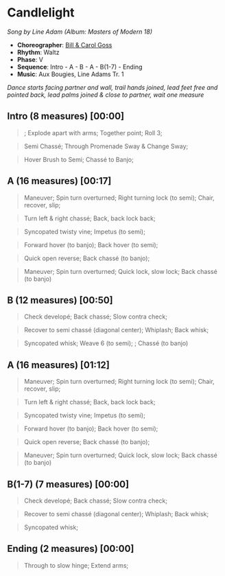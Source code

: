 # Candlelight
*Song by Line Adam (Album: Masters of Modern 18)*

* **Choreographer**: [Bill & Carol Goss](mailto:gossbc@san.rr.com "goss@san.rr.com")
* **Rhythm**: Waltz
* **Phase**: V
* **Sequence**: Intro - A - B - A - B(1-7) - Ending
* **Music**: Aux Bougies, Line Adams Tr. 1

*Dance starts facing partner and wall, trail hands joined, lead feet free and pointed back, lead palms joined & close to partner, wait one measure*

## Intro (8 measures) [00:00]

> ; Explode apart with arms; Together point; Roll 3;

> Semi Chassé; Through Promenade Sway & Change Sway;

> Hover Brush to Semi; Chassé to Banjo;

## A (16 measures) [00:17]

> Maneuver; Spin turn overturned; Right turning lock (to semi); Chair, recover, slip;

> Turn left & right chassé; Back, back lock back;

> Syncopated twisty vine; Impetus (to semi);

> Forward hover (to banjo); Back hover (to semi);

> Quick open reverse; Back chassé (to banjo);

> Maneuver; Spin turn overturned; Quick lock, slow lock; Back chassé (to banjo)

## B (12 measures) [00:50]

> Check developé; Back chassé; Slow contra check;

> Recover to semi chassé (diagonal center); Whiplash; Back whisk;

> Syncopated whisk; Weave 6 (to semi); ; Chassé (to banjo)

## A (16 measures) [01:12]

> Maneuver; Spin turn overturned; Right turning lock (to semi); Chair, recover, slip;

> Turn left & right chassé; Back, back lock back;

> Syncopated twisty vine; Impetus (to semi);

> Forward hover (to banjo); Back hover (to semi);

> Quick open reverse; Back chassé (to banjo);

> Maneuver; Spin turn overturned; Quick lock, slow lock; Back chassé (to banjo)

## B(1-7) (7 measures) [00:00]

> Check developé; Back chassé; Slow contra check;

> Recover to semi chassé (diagonal center); Whiplash; Back whisk;

> Syncopated whisk;

## Ending (2 measures) [00:00]

> Through to slow hinge; Extend arms;

<meta name="x:audio-file" content="l/Line Adam/Line Adam - Aux Bougies (Masters Of Modern Eighteen DCD 119) .mp3">